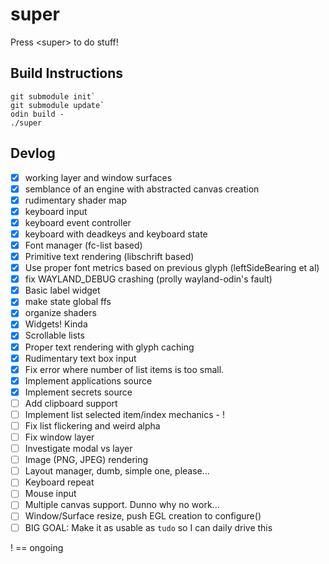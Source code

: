 # super
Press &lt;super> to do stuff!

## Build Instructions

```
git submodule init`
git submodule update`
odin build -
./super
```

## Devlog
- [x] working layer and window surfaces
- [x] semblance of an engine with abstracted canvas creation
- [x] rudimentary shader map
- [x] keyboard input 
- [x] keyboard event controller 
- [x] keyboard with deadkeys and keyboard state
- [x] Font manager (fc-list based)
- [x] Primitive text rendering (libschrift based)
- [x] Use proper font metrics based on previous glyph (leftSideBearing et al)
- [x] fix WAYLAND_DEBUG crashing (prolly wayland-odin's fault)
- [x] Basic label widget
- [x] make state global ffs
- [x] organize shaders
- [x] Widgets! Kinda
- [x] Scrollable lists
- [x] Proper text rendering with glyph caching
- [x] Rudimentary text box input
- [x] Fix error where number of list items is too small.
- [x] Implement applications source 
- [x] Implement secrets source
- [ ] Add clipboard support
- [ ] Implement list selected item/index mechanics - !
- [ ] Fix list flickering and weird alpha
- [ ] Fix window layer
- [ ] Investigate modal vs layer
- [ ] Image (PNG, JPEG) rendering
- [ ] Layout manager, dumb, simple one, please...
- [ ] Keyboard repeat 
- [ ] Mouse input
- [ ] Multiple canvas support. Dunno why no work...
- [ ] Window/Surface resize, push EGL creation to configure()
- [ ] BIG GOAL: Make it as usable as `tudo` so I can daily drive this

! == ongoing
